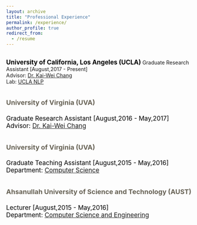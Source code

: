 ```yaml
---
layout: archive
title: "Professional Experience"
permalink: /experience/
author_profile: true
redirect_from:
  - /resume
---
```


<br/>
    <b><span style="color:black; font-size:17px">University of California, Los Angeles (UCLA)</span></b>
    Graduate Research Assistant [August,2017 - Present]<br/>
    Advisor: <a href="http://web.cs.ucla.edu/~kwchang/">Dr. Kai-Wei Chang</a><br/>
    Lab: <a href="http://web.cs.ucla.edu/~kwchang/members/">UCLA NLP</a>

<br/>
<span style="color:black; font-size:17px"> 
  <h2 style="font-weight:normal;color:rgb(102,97,84);font-size:1.6em"><b><font size="4">University of Virginia (UVA)</font></b></h2>
    Graduate Research Assistant [August,2016 - May,2017]<br/>
    Advisor: <a href="http://web.cs.ucla.edu/~kwchang/">Dr. Kai-Wei Chang</a>
</span>

<br/>
<span style="color:black; font-size:17px"> 
  <h2 style="font-weight:normal;color:rgb(102,97,84);font-size:1.6em"><b><font size="4">University of Virginia (UVA)</font></b></h2>
    Graduate Teaching Assistant [August,2015 - May,2016]<br/>
    Department: <a href="http://www.cs.virginia.edu">Computer Science</a>
</span>

<br/>
<span style="color:black; font-size:17px"> 
  <h2 style="font-weight:normal;color:rgb(102,97,84);font-size:1.6em"><b><font size="4">Ahsanullah University of Science and Technology (AUST)</font></b></h2>
    Lecturer [August,2015 - May,2016]<br/>
    Department: <a href="http://aust.edu/cse/index.htm">Computer Science and Engineering</a>
</span>
